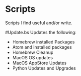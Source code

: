 # Scripts
Scripts I find useful and/or write.

#Update.bs
  Updates the following:
   - Homebrew installed Packages
   - Atom and installed packages
   - Homebrew Cleanup
   - MacOS OS updates
   - MacOS AppStore Updates
   - Python Updates and Upgrades
